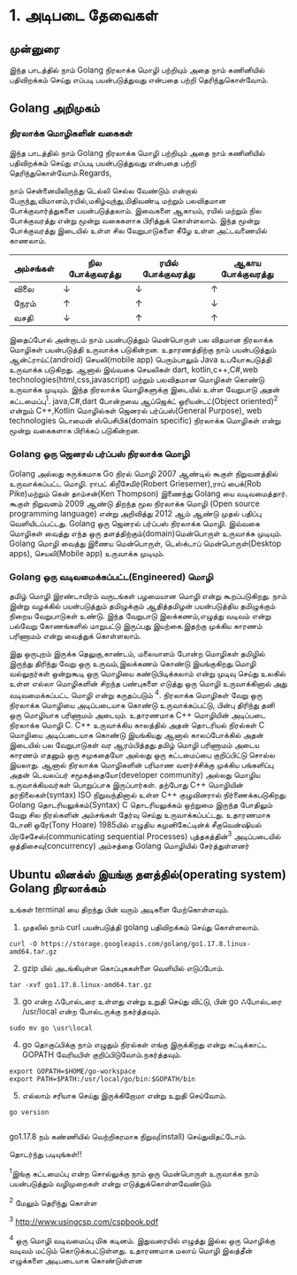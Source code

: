 # 1. அடிபடை தேவைகள்

## முன்னுரை

இந்த பாடத்தில் நாம் Golang நிரலாக்க மொழி பற்றியும் அதை நாம் கணினியில் பதிவிறக்கம்
செய்து எப்படி பயன்படுத்துவது என்பதை பற்றி தெரிந்துகொள்வோம்.

## Golang அறிமுகம்
### நிரலாக்க மொழிகளின் வகைகள் 
இந்த பாடத்தில் நாம் Golang நிரலாக்க மொழி பற்றியும் அதை நாம் கணினியில் பதிவிறக்கம்
செய்து எப்படி பயன்படுத்துவது என்பதை பற்றி தெரிந்துகொள்வோம்.Regards,

நாம் சென்னையிலிருந்து டெல்லி செல்ல வேண்டும் என்றால் பேருந்து,விமானம்,ரயில்,மகிழ்வுந்து,மிதிவண்டி
மற்றும் பலவிதமான போக்குவார்த்துகளை பயன்படுத்தலாம்.  இவைகளை ஆகாயம்,
ரயில் மற்றும் நில போக்குவரத்து என்று மூன்று வகைகளாக பிரித்துக் கொள்ளலாம்.
இந்த மூன்று போக்குவரத்து இடையில் உள்ள சில வேறுபாடுகளை கீழே உள்ள அட்டவணையில் காணலாம்.

|அம்சங்கள் |நில போக்குவரத்து|ரயில் போக்குவரத்து|ஆகாய போக்குவரத்து|
|-----|--------|-----|----|
|விலை |   ↓  |  ↓  | ↑|
|நேரம் |  ↑  |   ↑  |↓|
|வசதி|↓  |    ↑ |↑|

இதைப்போல் அன்றாடம் நாம் பயன்படுத்தும் மென்பொருள் பல விதமான நிரலாக்க மொழிகள் பயன்படுத்தி 
உருவாக்க படுகின்றன. உதாரணத்திற்கு நாம் பயன்படுத்தும் ஆன்ட்ராய்ட்(android) செயலி(mobile app)
பெரும்பாலும் Java உபயோகபடுத்தி உருவாக்க படுகிறது. ஆனால் இவ்வகை செயலிகள் 
dart, kotlin,c++,C#,web technologies(html,css,javascript) மற்றும் பலவிதமான மொழிகள் கொண்டு உருவாக்க முடியும். 
இந்த நிரலாக்க மொழிகளுக்கு இடையில் உள்ள வேறுபாடு அதன் கட்டமைப்பு<sup>1</sup>. java,C#,dart போன்றவை 
ஆப்ஜெக்ட் ஓரியன்டட்(Object oriented)<sup>2</sup> என்றும் C++,Kotlin மொழில்கள் 
ஜெனரல் பர்ப்பஸ்(General Purpose), web technologies டொமைன் ஸ்பெசிபிக்(domain specific) 
நிரலாக்க மொழிகள் என்று மூன்று வகைகளாக  பிரிக்கப் படுகின்றன.

### Golang ஒரு ஜெனரல் பர்ப்பஸ் நிரலாக்க மொழி 
Golang அல்லது சுருக்கமாக Go நிரல் மொழி 2007 ஆண்டில் கூகுள் நிறுவனத்தில் உருவாக்கப்பட்ட மொழி. 
ராபட் கிறீசேமிர்(Robert Griesemer),ராப் பைக்(Rob Pike)மற்றும் கென் தாம்சன்(Ken Thompson) 
இணைந்து Golang யை வடிவமைத்தார். கூகுள் நிறுவனம் 2009 ஆண்டு திறந்த மூல நிரலாக்க மொழி (Open source programming language) 
என்று அறிவித்து 2012 ஆம் ஆண்டு முதல் பதிப்பு வெளியிடப்பட்டது. Golang ஒரு ஜெனரல் பர்ப்பஸ் நிரலாக்க மொழி. 
இவ்வகை மொழிகள் வைத்து எந்த ஒரு தளத்திற்கும்(domain)மென்பொருள் உருவாக்க முடியும். Golang மொழி வைத்து 
இணைய மென்பொருள், டெஸ்க்டாப் மென்பொருள்(Desktop apps), செயலி(Mobile app) உருவாக்க முடியும்.  

### Golang ஒரு வடிவமைக்கப்பட்ட(Engineered) மொழி 
தமிழ் மொழி இரண்டாயிரம் வருடங்கள் பழமையான மொழி என்று கூறப்படுகிறது. நாம் இன்று வழக்கில் பயன்படுத்தும் 
தமிழுக்கும் ஆதித்தமிழன் பயன்படுத்திய தமிழுக்கும் நிறைய வேறுபாடுகள் உண்டு. இந்த வேறுபாடு இலக்கணம்,எழுத்து வடிவம் என்று பல்வேறு 
கோணங்களில் மாறுபட்டு இருப்பது இயற்கை.இதற்கு முக்கிய காரணம் பரிணாமம் என்று வைத்துக் கொள்ளலாம்.

இது ஒருபுறம் இருக்க தெலுகு,காண்டம், மலையாளம் போன்ற மொழிகள் தமிழில் இருந்து திரிந்து வேறு ஒரு உருவம்,இலக்கணம் 
கொண்டு இயங்குகிறது.மொழி வல்லுநர்கள் ஒன்றுகூடி ஒரு  மொழியை கண்டுபிடிக்கலாம் என்று முடிவு செய்து 
உலகில் உள்ள எல்லா மொழிகளின் சிறந்த பண்புகளை எடுத்து  ஒரு மொழி உருவாக்கினால் அது வடிவமைக்கப்பட்ட 
மொழி என்று கருதப்படும் <sup>4</sup>. நிரலாக்க மொழிகள் வேறு ஒரு நிரலாக்க மொழியை அடிப்படையாக கொண்டு உருவாக்கப்பட்டு, 
பின்பு திரிந்து தனி ஒரு மொழியாக பரிணாமம் அடையும். உதாரணமாக C++ மொழியின் அடிப்படை 
நிரலாக்க மொழி C. C++ உருவாக்கிய காலத்தில் அதன் தொடரியல் நிரல்கள் C மொழியை அடிப்படையாக கொண்டு இயங்கியது ஆனால் காலப்போக்கில் 
அதன் இடையில் பல வேறுபாடுகள் வர ஆரம்பித்தது.தமிழ் மொழி பரிணாமம் அடைய காரணம் எதனும் ஒரு சமுகதையோ அல்லது ஒரு கட்டமைப்பை குறிப்பிட்டு சொல்ல இயலாது. 
ஆனால் நிரலாக்க மொழிகளின் பரிமாண வளர்ச்சிக்கு முக்கிய பங்களிப்பு அதன் டெவலப்பர் சமூகத்தையோ(developer community) அல்லது மொழிய 
உருவாக்கியவர்கள் பொறுப்பாக இருப்பார்கள். தற்போது C++ மொழியின் தரநிலைகள்(syntax) ISO நிறுவந்தினால் உள்ள C++ குழுவினரால் நிர்ணைக்கபடுகிறது. 
Golang தொடரியலுக்கம்(Syntax) C தொடரியலுக்கம் ஒற்றுமை இருந்த போதிலும் வேறு சில நிரல்களின் அம்சங்கள் தேர்வு செய்து உருவாக்கப்பட்டது. 
உதாரணமாக டோனி ஒரே(Tony Hoare) 1985யில் எழுதிய கமுனிகேட்டின்க் சீகுவென்ஷியல் பிரசேசேஸ்(communicating sequential Processes) 
புத்தகத்தின்<sup>3</sup> அடிப்படையில் ஒத்திசைவு(concurrency) அம்சத்தை Golang மொழியில் சேர்த்துள்ளனர்

## Ubuntu லினக்ஸ் இயங்கு தளத்தில்(operating system) Golang நிரலாக்கம் 

உங்கள் terminal​ ​யை திறந்து பின் வரும் அடிகளை மேற்கொள்ளவும்.

1. முதலில் நாம் curl பயன்படுத்தி golang பதிவிறக்கம் செய்து கொள்ளலாம். 

```
curl -O https://storage.googleapis.com/golang/go1.17.8.linux-amd64.tar.gz
```

2. gzip யில் அடங்கியுள்ள கொப்புககள்ளை வெளியில் எடுப்போம். 

  ``` 
  tar -xvf go1.17.8.linux-amd64.tar.gz
  ```

3. go என்ற ஃபோல்டரை உள்ளது என்று உறுதி செய்து விட்டு, பின் go ஃபோல்டரை /usr/local என்ற போல்டருக்கு நகர்த்தவும்.

```
sudo mv go \usr\local
```

4. go தொகுப்பிக்கு நாம் எழுதும் நிரல்கள் எங்கு இருக்கிறது என்று சுட்டிக்காட்ட GOPATH வேரியபிள் குறிப்பிடுவோம்.நகர்த்தவும்.

```  
export GOPATH=$HOME/go-workspace
export PATH=$PATH:/usr/local/go/bin:$GOPATH/bin
```
5. எல்லாம் சரியாக செய்து இருக்கிறோமா என்று உறுதி செய்வோம்.
```
go version
  
```

go1.17.8 நம் கண்ணியில் வெற்றிகரமாக நிறுவு(install) செய்துவிதட்டோம்.


தொடர்ந்து படியுங்கள்!!


<sup>1</sup>இங்கு கட்டமைப்பு என்ற சொல்லுக்கு நாம் ஒரு மென்பொருள் உருவாக்க நாம் பயன்படுத்தும் வழிமுறைகள் என்று எடுத்துக்கொள்ளவேண்டும்  

<sup>2</sup> மேலும் தெரிந்து கொள்ள 

<sup>3</sup> http://www.usingcsp.com/cspbook.pdf

<sup>4</sup> ஒரு மொழி வடிவமைப்பு மிக கடினம். இதுவரையில் எழுத்து இல்ல ஒரு மொழிக்கு வடிவம் மட்டும் 
கொடுக்கபட்டுள்ளது. உதாரணமாக மலாய் மொழி இலத்தீன் எழுக்களை அடிபடையாக கொண்டுள்ளன

